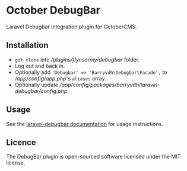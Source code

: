# October DebugBar

Laravel Debugbar integration plugin for OctoberCMS.

## Installation

* `git clone` into */plugins/flynsarmy/debugbar* folder.
* Log out and back in.
* Optionally add `'Debugbar' => 'Barryvdh\Debugbar\Facade',` to */app/config/app.php*'s `aliases` array.
* Optionally update */app/config/packages/barryvdh/laravel-debugbar/config.php*.

## Usage

See the [laravel-debugbar documentation](https://github.com/barryvdh/laravel-debugbar) for usage instructions.

## Licence

The DebugBar plugin is open-sourced software licensed under the MIT license.